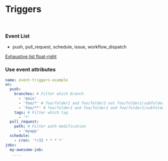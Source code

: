 <!-- .slide:  -->
# Triggers

<br>

### Event List
* push, pull_request, schedule, issue, workflow_dispatch

[Exhaustive list float-right](https://docs.github.com/en/actions/reference/events-that-trigger-workflows#webhook-events)

### Use event attributes
```yaml
name: event-triggers-example
on:
  push:
    branches: # Filter which branch
      - 'main'
      - 'foo/*' # foo/folder1 and foo/folder2 not foo/folder1/subfolder1
      - 'foo/**' # foo/folder1 and foo/folder2 and foo/folder1/subfolder1
    tags: # Filter which tag
      - '*'
  pull_request:
    path: # Filter path modification
      - 'myapp'
  schedule:
    - cron: '*/15 * * * *'
jobs:
  my-awesome-job:
   ....
```
